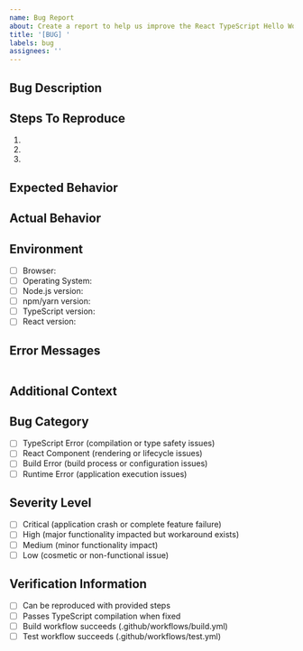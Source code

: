```yaml
---
name: Bug Report
about: Create a report to help us improve the React TypeScript Hello World application
title: '[BUG] '
labels: bug
assignees: ''
---
```


## Bug Description
<!-- Provide a clear and concise description of the bug -->


## Steps To Reproduce
1. 
2. 
3. 
<!-- Add more steps as needed -->

## Expected Behavior
<!-- Describe what you expected to happen -->


## Actual Behavior
<!-- Describe what actually happened -->


## Environment
<!-- Please check all that apply and fill in the versions -->
- [ ] Browser: <!-- e.g. Chrome 96.0.4664.93 -->
- [ ] Operating System: <!-- e.g. Windows 10, macOS 12.1 -->
- [ ] Node.js version: <!-- e.g. 16.13.1 -->
- [ ] npm/yarn version: <!-- e.g. npm 8.1.2 -->
- [ ] TypeScript version: <!-- e.g. 4.5.4 -->
- [ ] React version: <!-- e.g. 18.2.0 -->

## Error Messages
<!-- If applicable, paste any error messages, TypeScript errors, or stack traces between the ``` marks -->
```

```

## Additional Context
<!-- Add any other context about the problem here, including screenshots if applicable -->


## Bug Category
<!-- Please check one of the following -->
- [ ] TypeScript Error (compilation or type safety issues)
- [ ] React Component (rendering or lifecycle issues)
- [ ] Build Error (build process or configuration issues)
- [ ] Runtime Error (application execution issues)

## Severity Level
<!-- Please check one of the following -->
- [ ] Critical (application crash or complete feature failure)
- [ ] High (major functionality impacted but workaround exists)
- [ ] Medium (minor functionality impact)
- [ ] Low (cosmetic or non-functional issue)

## Verification Information
<!-- For maintainers -->
- [ ] Can be reproduced with provided steps
- [ ] Passes TypeScript compilation when fixed
- [ ] Build workflow succeeds (.github/workflows/build.yml)
- [ ] Test workflow succeeds (.github/workflows/test.yml)